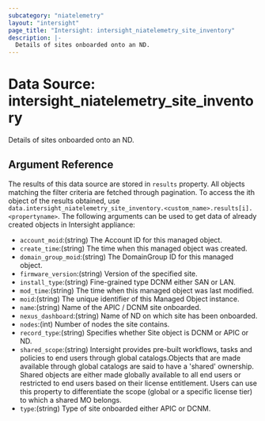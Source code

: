 ```yaml
---
subcategory: "niatelemetry"
layout: "intersight"
page_title: "Intersight: intersight_niatelemetry_site_inventory"
description: |-
  Details of sites onboarded onto an ND.
---
```


# Data Source: intersight_niatelemetry_site_inventory
Details of sites onboarded onto an ND.
## Argument Reference
The results of this data source are stored in `results` property.
All objects matching the filter criteria are fetched through pagination.
To access the ith object of the results obtained, use `data.intersight_niatelemetry_site_inventory.<custom_name>.results[i].<propertyname>`.
The following arguments can be used to get data of already created objects in Intersight appliance:
* `account_moid`:(string) The Account ID for this managed object. 
* `create_time`:(string) The time when this managed object was created. 
* `domain_group_moid`:(string) The DomainGroup ID for this managed object. 
* `firmware_version`:(string) Version of the specified site. 
* `install_type`:(string) Fine-grained type DCNM either SAN or LAN. 
* `mod_time`:(string) The time when this managed object was last modified. 
* `moid`:(string) The unique identifier of this Managed Object instance. 
* `name`:(string) Name of the APIC / DCNM site onboarded. 
* `nexus_dashboard`:(string) Name of ND on which site has been onboarded. 
* `nodes`:(int) Number of nodes the site contains. 
* `record_type`:(string) Specifies whether Site object is DCNM or APIC or ND. 
* `shared_scope`:(string) Intersight provides pre-built workflows, tasks and policies to end users through global catalogs.Objects that are made available through global catalogs are said to have a 'shared' ownership. Shared objects are either made globally available to all end users or restricted to end users based on their license entitlement. Users can use this property to differentiate the scope (global or a specific license tier) to which a shared MO belongs. 
* `type`:(string) Type of site onboarded either APIC or DCNM. 
 